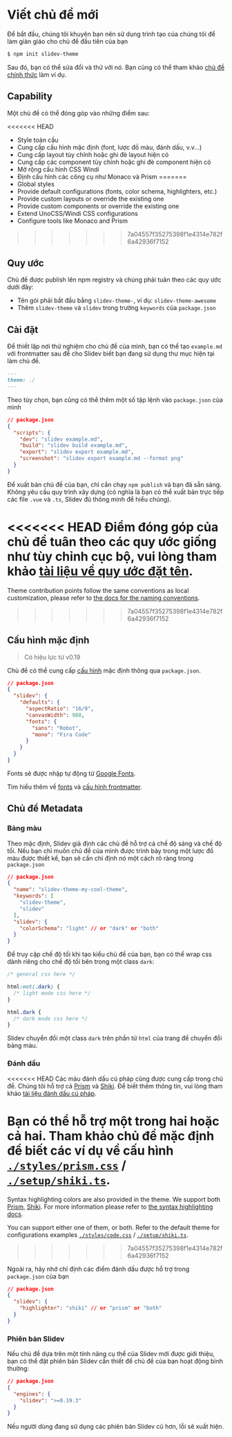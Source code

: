 # Viết chủ đề mới

Để bắt đầu, chúng tôi khuyên bạn nên sử dụng trình tạo của chúng tôi để làm giàn giáo cho chủ đề đầu tiên của bạn

```bash
$ npm init slidev-theme
```

Sau đó, bạn có thể sửa đổi và thử với nó. Bạn cũng có thể tham khảo [chủ đề chính thức](/themes/gallery) làm ví dụ.

## Capability

Một chủ đề có thể đóng góp vào những điểm sau:

<<<<<<< HEAD
- Style toàn cầu
- Cung cấp cấu hình mặc định (font, lược đồ màu, đánh dấu, v.v...)
- Cung cấp layout tùy chỉnh hoặc ghi đè layout hiện có
- Cung cấp các component tùy chỉnh hoặc ghi đè component hiện có
- Mở rộng cấu hình CSS Windi
- Định cấu hình các công cụ như Monaco và Prism
=======
- Global styles
- Provide default configurations (fonts, color schema, highlighters, etc.)
- Provide custom layouts or override the existing one
- Provide custom components or override the existing one
- Extend UnoCSS/Windi CSS configurations
- Configure tools like Monaco and Prism
>>>>>>> 7a04557f35275398f1e4314e782f6a42936f7152

## Quy ước

Chủ đề được publish lên npm registry và chúng phải tuân theo các quy ước dưới đây:

- Tên gói phải bắt đầu bằng `slidev-theme-`, ví dụ: `slidev-theme-awesome`
- Thêm `slidev-theme` và `slidev` trong trường `keywords` của `package.json`

## Cài đặt

Để thiết lập nơi thử nghiệm cho chủ đề của mình, bạn có thể tạo `example.md` với frontmatter sau để cho Slidev biết bạn đang sử dụng thư mục hiện tại làm chủ đề.

```md
---
theme: ./
---
```

Theo tùy chọn, bạn cũng có thể thêm một số tập lệnh vào `package.json` của mình

```json
// package.json
{
  "scripts": {
    "dev": "slidev example.md",
    "build": "slidev build example.md",
    "export": "slidev export example.md",
    "screenshot": "slidev export example.md --format png"
  }
}
```

Để xuất bản chủ đề của bạn, chỉ cần chạy `npm publish` và bạn đã sẵn sàng. Không yêu cầu quy trình xây dựng (có nghĩa là bạn có thể xuất bản trực tiếp các file `.vue` và `.ts`, Slidev đủ thông minh để hiểu chúng).

<<<<<<< HEAD
Điểm đóng góp của chủ đề tuân theo các quy ước giống như tùy chỉnh cục bộ, vui lòng tham khảo [tài liệu về quy ước đặt tên](/custom/). 
=======
Theme contribution points follow the same conventions as local customization, please refer to [the docs for the naming conventions](/custom/).
>>>>>>> 7a04557f35275398f1e4314e782f6a42936f7152

## Cấu hình mặc định

> Có hiệu lực từ v0.19

Chủ đề có thể cung cấp [cấu hình](/custom/#frontmatter-configures) mặc định thông qua `package.json`.

```json
// package.json
{
  "slidev": {
    "defaults": {
      "aspectRatio": "16/9",
      "canvasWidth": 980,
      "fonts": {
        "sans": "Robot",
        "mono": "Fira Code"
      }
    }
  }
}
```

Fonts sẽ được nhập tự động từ [Google Fonts](https://fonts.google.com/).

Tìm hiểu thêm về [fonts](/custom/fonts) và [cấu hình frontmatter](/custom/#frontmatter-configures).

## Chủ đề Metadata

### Bảng màu

Theo mặc định, Slidev giả định các chủ đề hỗ trợ cả chế độ sáng và chế độ tối. Nếu bạn chỉ muốn chủ đề của mình được trình bày trong một lược đồ màu được thiết kế, bạn sẽ cần chỉ định nó một cách rõ ràng trong `package.json`

```json
// package.json
{
  "name": "slidev-theme-my-cool-theme",
  "keywords": [
    "slidev-theme",
    "slidev"
  ],
  "slidev": {
    "colorSchema": "light" // or "dark" or "both"
  }
}
```

Để truy cập chế độ tối khi tạo kiểu chủ đề của bạn, bạn có thể wrap css dành riêng cho chế độ tối bên trong một class `dark`:

```css
/* general css here */

html:not(.dark) {
  /* light mode css here */
}

html.dark {
  /* dark mode css here */
}
```

Slidev chuyển đổi một class `dark` trên phần tử `html` của trang để chuyển đổi bảng màu.

### Đánh dấu

<<<<<<< HEAD
Các màu đánh dấu cú pháp cũng được cung cấp trong chủ đề. Chúng tôi hỗ trợ cả [Prism](https://prismjs.com/) và [Shiki](https://github.com/shikijs/shiki). Để biết thêm thông tin, vui lòng tham khảo [tài liệu đánh dấu cú pháp](/custom/highlighters).

Bạn có thể hỗ trợ một trong hai hoặc cả hai. Tham khảo chủ đề mặc định để biết các ví dụ về cấu hình [`./styles/prism.css`](https://github.com/slidevjs/slidev/blob/main/packages/theme-default/styles/prism.css) / [`./setup/shiki.ts`](https://github.com/slidevjs/slidev/blob/main/packages/theme-default/setup/shiki.ts).
=======
Syntax highlighting colors are also provided in the theme. We support both [Prism](https://prismjs.com/), [Shiki](https://github.com/shikijs/shiki). For more information please refer to [the syntax highlighting docs](/custom/highlighters).

You can support either one of them, or both. Refer to the default theme for configurations examples [`./styles/code.css`](https://github.com/slidevjs/slidev/blob/main/packages/create-theme/template/styles/code.css) / [`./setup/shiki.ts`](https://github.com/slidevjs/slidev/blob/main/packages/create-theme/template/setup/shiki.ts).
>>>>>>> 7a04557f35275398f1e4314e782f6a42936f7152

Ngoài ra, hãy nhớ chỉ định các điểm đánh dấu được hỗ trợ trong `package.json` của bạn

```json
// package.json
{
  "slidev": {
    "highlighter": "shiki" // or "prism" or "both"
  }
}
```

### Phiên bản Slidev

Nếu chủ đề dựa trên một tính năng cụ thể của Slidev mới được giới thiệu, bạn có thể đặt phiên bản Slidev cần thiết để chủ đề của bạn hoạt động bình thường:

```json
// package.json
{
  "engines": {
    "slidev": ">=0.19.3"
  }
}
```

Nếu người dùng đang sử dụng các phiên bản Slidev cũ hơn, lỗi sẽ xuất hiện.
